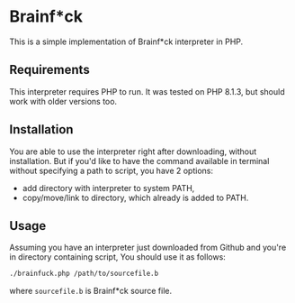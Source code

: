 # Brainf*ck

This is a simple implementation of Brainf*ck interpreter in PHP.

## Requirements

This interpreter requires PHP to run. It was tested on PHP 8.1.3, but should work with older versions too.

## Installation

You are able to use the interpreter right after downloading, without installation. But if you'd like to have the command available in terminal without specifying a path to script, you have 2 options:

- add directory with interpreter to system PATH,
- copy/move/link to directory, which already is added to PATH.

## Usage

Assuming you have an interpreter just downloaded from Github and you're in directory containing script, You should use it as follows:

```bash
./brainfuck.php /path/to/sourcefile.b
```

where `sourcefile.b` is Brainf*ck source file.
